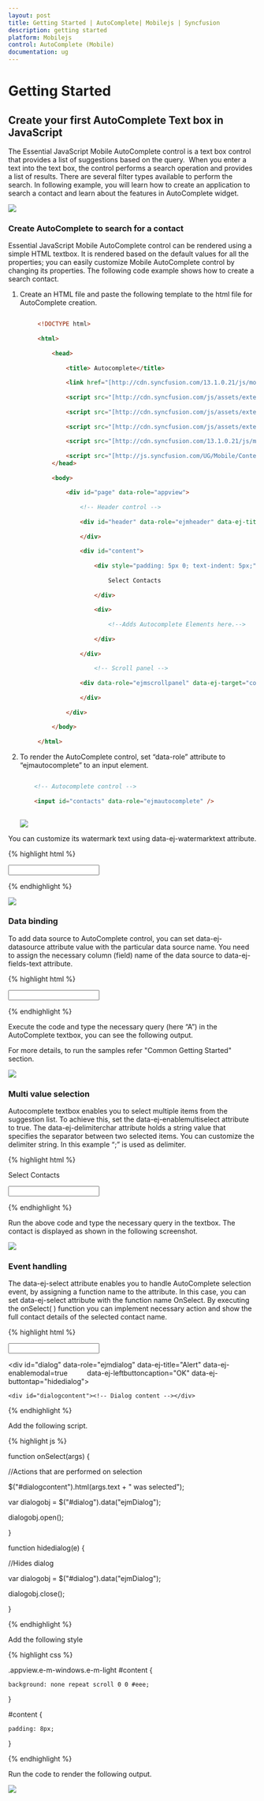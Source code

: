 ```yaml
---
layout: post
title: Getting Started | AutoComplete| Mobilejs | Syncfusion
description: getting started
platform: Mobilejs
control: AutoComplete (Mobile) 
documentation: ug
---
```


# Getting Started

## Create your first AutoComplete Text box in JavaScript

The Essential JavaScript Mobile AutoComplete control is a text box control that provides a list of suggestions based on the query.  When you enter a text into the text box, the control performs a search operation and provides a list of results. There are several filter types available to perform the search. In following example, you will learn how to create an application to search a contact and learn about the features in AutoComplete widget.



![](Getting-Started_images/Getting-Started_img1.png)


### Create AutoComplete to search for a contact

Essential JavaScript Mobile AutoComplete control can be rendered using a simple HTML textbox. It is rendered based on the default values for all the properties; you can easily customize Mobile AutoComplete control by changing its properties. The following code example shows how to create a search contact. 

1. Create an HTML file and paste the following template to the html file for AutoComplete creation.

   ~~~ html
   
		<!DOCTYPE html>
		
		<html> 
		  
			<head>
			
				<title> Autocomplete</title>
				
				<link href="[http://cdn.syncfusion.com/13.1.0.21/js/mobile/ej.mobile.all.min.css](http://cdn.syncfusion.com/13.1.0.21/js/mobile/ej.mobile.all.min.css)" rel="stylesheet" />
				
				<script src="[http://cdn.syncfusion.com/js/assets/external/jquery-1.10.2.min.js](http://cdn.syncfusion.com/js/assets/external/jquery-1.10.2.min.js)"></script>                
				
				<script src="[http://cdn.syncfusion.com/js/assets/external/jsrender.min.js](http://cdn.syncfusion.com/js/assets/external/jsrender.min.js)"></script>
				
				<script src="[http://cdn.syncfusion.com/js/assets/external/jquery.globalize.min.js](http://cdn.syncfusion.com/js/assets/external/jquery.globalize.min.js)"></script>
				
				<script src="[http://cdn.syncfusion.com/13.1.0.21/js/mobile/ej.mobile.all.min.js](http://cdn.syncfusion.com/13.1.0.21/js/mobile/ej.mobile.all.min.js)"></script>
				
				<script src="[http://js.syncfusion.com/UG/Mobile/Content/contacts.min.js](http://js.syncfusion.com/UG/Mobile/Content/contacts.min.js)"></script>
			</head>
			
			<body>
				
				<div id="page" data-role="appview">
					
					<!-- Header control -->
					
					<div id="header" data-role="ejmheader" data-ej-title="Contacts">
					
					</div>
					
					<div id="content">
						
						<div style="padding: 5px 0; text-indent: 5px;">
						
							Select Contacts
						
						</div>
						
						<div>
						
							<!--Adds Autocomplete Elements here.--> 
						
						</div>
						
					</div> 
					
						<!-- Scroll panel -->
						
					<div data-role="ejmscrollpanel" data-ej-target="content">
					
					</div>
					
				</div>
				
			</body>
			
		</html>
   ~~~
   

2. To render the AutoComplete control, set “data-role” attribute to “ejmautocomplete” to an input element. 

   ~~~ html
   
	   <!-- Autocomplete control -->
	   
	   <input id="contacts" data-role="ejmautocomplete" />
	   
   ~~~   

   ![](Getting-Started_images/Getting-Started_img2.png)

You can customize its watermark text using data-ej-watermarktext attribute.

{% highlight html %}

<!-- Autocomplete control -->

<input id="contacts" data-role="ejmautocomplete" data-ej-watermarktext="Search Contacts" />

{% endhighlight %}
	
![](Getting-Started_images/Getting-Started_img3.png)


### Data binding

To add data source to AutoComplete control, you can set data-ej-datasource attribute value with the particular data source name. You need to assign the necessary column (field) name of the data source to data-ej-fields-text attribute.

{% highlight html %}

 <!-- Autocomplete control -->
 
 <!-- The data source "window.contacts" is referred from contacts.min.js-->

 <input id="contacts" data-role="ejmautocomplete" data-ej-watermarktext="Search Contacts" data-ej-datasource="window.contacts" data-ej-fields-text ="name"/>

{% endhighlight %}

Execute the code and type the necessary query (here “A”) in the AutoComplete textbox, you can see the following output.

For more details, to run the samples refer "Common Getting Started" section.

![](Getting-Started_images/Getting-Started_img4.png)


### Multi value selection

Autocomplete textbox enables you to select multiple items from the suggestion list. To achieve this, set the data-ej-enablemultiselect attribute to true. The data-ej-delimiterchar attribute holds a string value that specifies the separator between two selected items. You can customize the delimiter string. In this example “;” is used as delimiter.

{% highlight html %}

<label>Select Contacts</label>

<!-- Autocomplete control -->
	 
<input id="contacts" data-role="ejmautocomplete" data-ej-watermarktext="Search Contacts" data-ej-datasource="window.contacts" data-ej-fields-text ="name" data-ej-enablemultiselect=true data-ej-delimiterchar=";"/>

{% endhighlight %}


Run the above code and type the necessary query in the textbox. The contact is displayed as shown in the following screenshot.

![](Getting-Started_images/Getting-Started_img5.png)

### Event handling

The data-ej-select attribute enables you to handle AutoComplete selection event, by assigning a function name to the attribute. In this case, you can set data-ej-select attribute with the function name OnSelect.  By executing the onSelect( ) function you can implement necessary action and show the full contact details of the selected contact name.

{% highlight html %}

<!-- Autocomplete control -->

<input id="contacts" data-role="ejmautocomplete" data-ej-watermarktext="Search Contacts" data-ej-datasource="window.contacts" data-ej-fields-text="name" data-ej-enablemultiselect="true" data-ej-delimiterchar=";" data-ej-select="onSelect" />

<!-- onSelect() function is called on selection of a suggestion item.-->

<!-- Dialog control -->

<div id="dialog" data-role="ejmdialog" data-ej-title="Alert" data-ej-enablemodal=true
         data-ej-leftbuttoncaption="OK" data-ej-buttontap="hidedialog">

	<div id="dialogcontent"><!-- Dialog content --></div>

</div>

{% endhighlight %}

Add the following script.

{% highlight js %}

function onSelect(args) {

//Actions that are performed on selection

$("#dialogcontent").html(args.text + " was selected");

var dialogobj = $("#dialog").data("ejmDialog");

dialogobj.open();

}

function hidedialog(e) {

//Hides dialog

var dialogobj = $("#dialog").data("ejmDialog");

dialogobj.close();

} 

{% endhighlight %}

Add the following style

{% highlight css %}

.appview.e-m-windows.e-m-light #content {

	background: none repeat scroll 0 0 #eee;

}

#content {

	padding: 8px;

}

{% endhighlight %}



Run the code to render the following output.

![](Getting-Started_images/Getting-Started_img6.png)


